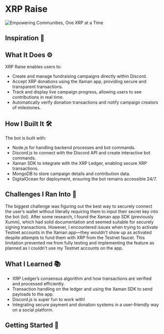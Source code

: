 # XRP Raise

![Empowering Communities, One XRP at a Time](https://github.com/user-attachments/assets/9c69a1ec-9840-458d-9ae9-abea7bfed812)

## Inspiration 🌟


## What It Does ⚙️

XRP Raise enables users to:
- Create and manage fundraising campaigns directly within Discord.
- Accept XRP donations using the Xaman app, providing secure and transparent transactions.
- Track and display live campaign progress, allowing users to see contributions in real time.
- Automatically verify donation transactions and notify campaign creators of milestones.

## How I Built It 🛠️

The bot is built with:
- Node.js for handling backend processes and bot commands.
- Discord.js to connect with the Discord API and create interactive bot commands.
- Xaman SDK to integrate with the XRP Ledger, enabling secure XRP transactions.
- MongoDB to store campaign details and contribution data.
- DigitalOcean for deployment, ensuring the bot remains accessible 24/7.
  
## Challenges I Ran Into 🚧

The biggest challenge was figuring out the best way to securely connect the user’s wallet without literally requiring them to input their secret key into the bot (lol). After some research, I found the Xaman app SDK (previously Xumm), which had solid documentation and seemed suitable for securely signing transactions. However, I encountered issues when trying to activate Testnet accounts in the Xaman app—they wouldn’t show up as activated despite attempts to fund them with XRP from the Testnet faucet. This limitation prevented me from fully testing and implementing the feature as planned as I couldn't use my Testnet accounts on the app.

## What I Learned 📚

- XRP Ledger’s consensus algorithm and how transactions are verified and processed efficiently.
- Transaction handling on the ledger and using the Xaman SDK to send payloads to the app.
- Discord.js is super fun to work with!
- Integrating secure payment and donation systems in a user-friendly way on a social platform.

## Getting Started 🚀
